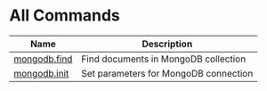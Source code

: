
# All Commands

| Name | Description |
| ---- | ----------- |
| [mongodb.find](https://github.com/G1ANT-Robot/G1ANT.Addon.MongoDB/blob/master/G1ANT.Addon.MongoDB/Commands/FindCommand.md) | Find documents in MongoDB collection |
| [mongodb.init](https://github.com/G1ANT-Robot/G1ANT.Addon.MongoDB/blob/master/G1ANT.Addon.MongoDB/Commands/OpenCommand.md) | Set parameters for MongoDB connection |
